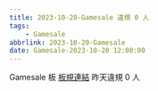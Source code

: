 ```yaml
---
title: 2023-10-20-Gamesale 違規 0 人
tags:
    - Gamesale
abbrlink: 2023-10-20-Gamesale
date: Gamesale-2023-10-20 12:00:00
---
```

Gamesale 板 [板規連結](https://www.ptt.cc/bbs/Gossiping/M.1637425085.A.07D.html)
昨天違規 0 人
